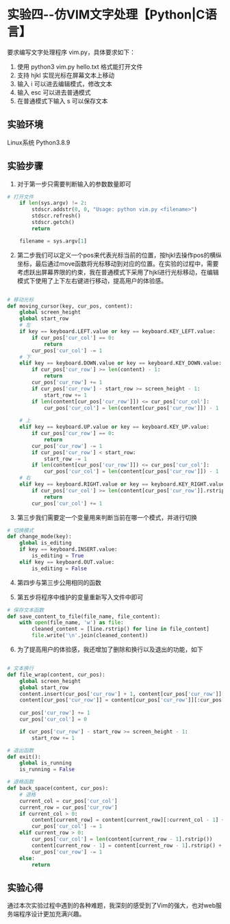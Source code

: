 # 实验四--仿VIM文字处理【Python|C语言】

要求编写文字处理程序 vim.py，具体要求如下：

1. 使用 python3 vim.py hello.txt 格式能打开文件
2. 支持 hjkl 实现光标在屏幕文本上移动
3. 输入 i 可以进去编辑模式，修改文本
4. 输入 esc 可以进去普通模式
5. 在普通模式下输入 s 可以保存文本

## 实验环境
Linux系统 Python3.8.9

## 实验步骤
1. 对于第一步只需要判断输入的参数数量即可
``` python
# 打开文件
    if len(sys.argv) != 2:
        stdscr.addstr(0, 0, "Usage: python vim.py <filename>")
        stdscr.refresh()
        stdscr.getch()
        return

    filename = sys.argv[1]
```

2. 第二步我们可以定义一个pos来代表光标当前的位置，按hjkl去操作pos的横纵坐标，最后通过move函数将光标移动到对应的位置。在实验的过程中，需要考虑跃出屏幕界限的约束，我在普通模式下采用了hjkl进行光标移动，在编辑模式下使用了上下左右键进行移动，提高用户的体验感。
``` py

# 移动光标
def moving_cursor(key, cur_pos, content):
    global screen_height
    global start_row
    # 左
    if key == keyboard.LEFT.value or key == keyboard.KEY_LEFT.value:
        if cur_pos['cur_col'] == 0:
            return
        cur_pos['cur_col'] -= 1
    # 下
    elif key == keyboard.DOWN.value or key == keyboard.KEY_DOWN.value:
        if cur_pos['cur_row'] >= len(content) - 1:
            return
        cur_pos['cur_row'] += 1
        if cur_pos['cur_row'] - start_row >= screen_height - 1:
            start_row += 1
        if len(content[cur_pos['cur_row']]) <= cur_pos['cur_col']:
            cur_pos['cur_col'] = len(content[cur_pos['cur_row']]) - 1
      
    # 上
    elif key == keyboard.UP.value or key == keyboard.KEY_UP.value:
        if cur_pos['cur_row'] == 0:
            return
        cur_pos['cur_row'] -= 1
        if cur_pos['cur_row'] < start_row:
            start_row -= 1
        if len(content[cur_pos['cur_row']]) <= cur_pos['cur_col']:
            cur_pos['cur_col'] = len(content[cur_pos['cur_row']]) - 1
    # 右
    elif key == keyboard.RIGHT.value or key == keyboard.KEY_RIGHT.value:
        if cur_pos['cur_col'] >= len(content[cur_pos['cur_row']].rstrip()):
            return
        cur_pos['cur_col'] += 1

```

3. 第三步我们需要定一个变量用来判断当前在哪一个模式，并进行切换
``` py
# 切换模式
def change_mode(key):
    global is_editing
    if key == keyboard.INSERT.value:
        is_editing = True
    elif key == keyboard.OUT.value:
        is_editing = False
```

4. 第四步与第三步公用相同的函数

5. 第五步将程序中维护的变量重新写入文件中即可
``` py
# 保存文本函数
def save_content_to_file(file_name, file_content):
    with open(file_name, 'w') as file:
        cleaned_content = [line.rstrip() for line in file_content]
        file.write('\n'.join(cleaned_content))
```

6. 为了提高用户的体验感，我还增加了删除和换行以及退出的功能，如下
``` py

# 文本换行
def file_wrap(content, cur_pos):
    global screen_height
    global start_row
    content.insert(cur_pos['cur_row'] + 1, content[cur_pos['cur_row']][cur_pos['cur_col']:])
    content[cur_pos['cur_row']] = content[cur_pos['cur_row']][:cur_pos['cur_col']] + '\n'
    
    cur_pos['cur_row'] += 1
    cur_pos['cur_col'] = 0

    if cur_pos['cur_row'] - start_row >= screen_height - 1:
        start_row += 1

# 退出函数
def exit():
    global is_running
    is_running = False

# 退格函数
def back_space(content, cur_pos):
    # 退格
    current_col = cur_pos['cur_col']
    current_row = cur_pos['cur_row']
    if current_col > 0:
        content[current_row] = content[current_row][:current_col - 1] + content[current_row][current_col:]
        cur_pos['cur_col'] -= 1
    elif current_row > 0:
        cur_pos['cur_col'] = len(content[current_row - 1].rstrip())
        content[current_row - 1] = content[current_row - 1].rstrip() + content.pop(current_row)
        cur_pos['cur_row'] -= 1
    else:
        return
```

## 实验心得
通过本次实验过程中遇到的各种难题，我深刻的感受到了Vim的强大，也对web服务端程序设计更加充满兴趣。
